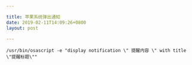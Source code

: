 ```yaml
---

title: 苹果系统弹出通知
date: 2019-02-11T14:09:26+0800
layout: post

---
```


`/usr/bin/osascript -e "display notification \" 提醒内容 \" with title \"提醒标题\""`
